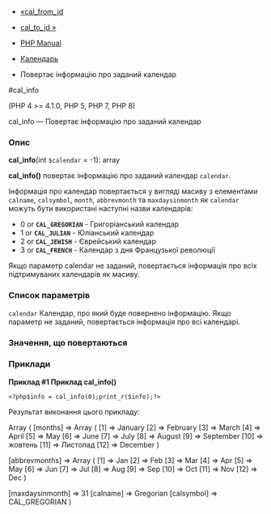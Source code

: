 - [«cal_from_jd](function.cal-from-jd.md)
- [cal_to_jd »](function.cal-to-jd.md)

- [PHP Manual](index.md)
- [Календарь](ref.calendar.md)
- Повертає інформацію про заданий календар

#cal_info

(PHP 4 \>= 4.1.0, PHP 5, PHP 7, PHP 8)

cal_info — Повертає інформацію про заданий календар

### Опис

**cal_info**(int `$calendar` = -1): array

**cal_info()** повертає інформацію про заданий календар `calendar`.

Інформація про календар повертається у вигляді масиву з елементами
`calname`, `calsymbol`, `month`, `abbrevmonth` та `maxdaysinmonth`
як `calendar` можуть бути використані наступні назви
календарів:

- 0 or **`CAL_GREGORIAN`** - Григоріанський календар
- 1 or **`CAL_JULIAN`** - Юліанський календар
- 2 or **`CAL_JEWISH`** - Єврейський календар
- 3 or **`CAL_FRENCH`** - Календар з дня Французької революції

Якщо параметр calendar не заданий, повертається інформація про всіх
підтримуваних календарів як масиву.

### Список параметрів

`calendar`
Календар, про який буде повернено інформацію. Якщо параметр не
заданий, повертається інформація про всі календарі.

### Значення, що повертаються

### Приклади

**Приклад #1 Приклад **cal_info()****

` <?php$info = cal_info(0);print_r($info);?> `

Результат виконання цього прикладу:

Array
(
[months] => Array
(
[1] => January
[2] => February
[3] => March
[4] => April
[5] => May
[6] => June
[7] => July
[8] => August
[9] => September
[10] => жовтень
[11] => Листопад
[12] => December
)

[abbrevmonths] => Array
(
[1] => Jan
[2] => Feb
[3] => Mar
[4] => Apr
[5] => May
[6] => Jun
[7] => Jul
[8] => Aug
[9] => Sep
[10] => Oct
[11] => Nov
[12] => Dec
)

[maxdaysinmonth] => 31
[calname] => Gregorian
[calsymbol] => CAL_GREGORIAN
)
